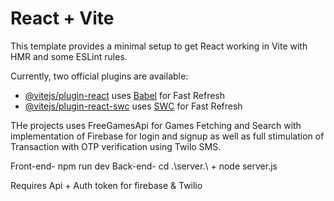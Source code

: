 # React + Vite

This template provides a minimal setup to get React working in Vite with HMR and some ESLint rules.

Currently, two official plugins are available:

- [@vitejs/plugin-react](https://github.com/vitejs/vite-plugin-react/blob/main/packages/plugin-react/README.md) uses [Babel](https://babeljs.io/) for Fast Refresh
- [@vitejs/plugin-react-swc](https://github.com/vitejs/vite-plugin-react-swc) uses [SWC](https://swc.rs/) for Fast Refresh

THe projects uses FreeGamesApi for Games Fetching and Search with implementation of Firebase for login and signup as well as full stimulation of Transaction with OTP verification using Twilo SMS.

Front-end- npm run dev
Back-end- cd .\server.\ + node server.js

Requires Api + Auth token for firebase & Twilio
